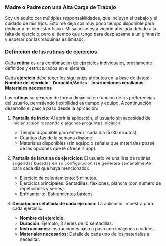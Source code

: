 ### **Madre o Padre con una Alta Carga de Trabajo**

Soy un adulto con múltiples responsabilidades, que incluyen el trabajo y el cuidado de mis hijos. Esto me deja con muy poco tiempo disponible para dedicar a mi bienestar físico. Mi salud se está viendo afectada debido a la falta de ejercicio, pero el tiempo que tengo para desplazarme a un gimnasio y esperar por las máquinas es limitado. 

### **Definición de las rutinas de ejercicios**

Cada **rutina** es una combinación de ejercicios individuales, previamente definidos y estructurados en el sistema.

Cada **ejercicio** debe tener los siguientes atributos en la base de datos:
    - **Nombre del ejercicio**
    - **Duración/Series**
    - **Instrucciones detalladas**
    - **Materiales necesarios**
    
Las **rutinas** se generan de forma dinámica en función de las preferencias del usuario, permitiendo flexibilidad en tiempo y equipo. A continuación desarrollo el paso a paso desde la aplicación:

1. **Pantalla de inicio:** Al abrir la aplicación, el usuario sin necesidad de iniciar sesión responde a algunas preguntas iniciales:
    - Tiempo disponible para entrenar cada día (5-30 minutos).
    - Cuantos días de la semana dispone.
    - Materiales disponibles (sin equipo o señalar que materiales poseé de las opciones que le ofrece la app).

2. **Pantalla de la rutina de ejercicios:** El usuario ve una lista de rutinas sugeridas basadas en su configuración (se generará semanalmente para cada dia que haya mencionado):
    - Ejercicio de calentamiento: 5 minutos.
    - Ejercicios principales: Sentadillas, flexiones, plancha (con número de repeticiones y series).
    - Enfriamiento: Estiramientos básicos.

3. **Descripción detallada de cada ejercicio:** La aplicación muestra para cada ejercicio:
    - **Nombre del ejercicio.**
    - **Duración:** Ejemplo, 3 series de 10 sentadillas.
    - **Instrucciones:** Instrucciones paso a paso con imágenes o videos.
    - **Materiales necesarios:** Detalle de cada uno de los materiales a necesitar.

